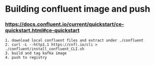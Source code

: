 # Building confluent image and push
### https://docs.confluent.io/current/quickstart/ce-quickstart.html#ce-quickstart
    1. download local confluent files and extract under ./confluent
    2. curl -L --http1.1 https://cnfl.io/cli > ./confluent/install_confluent_CLI.sh
    3. build and tag kafka image
    4. push to registry
